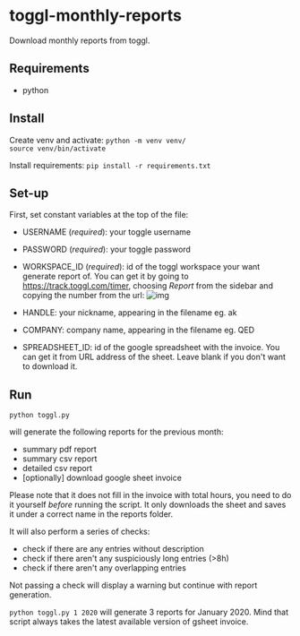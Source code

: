 # toggl-monthly-reports
Download monthly reports from toggl.

## Requirements
* python

## Install
Create venv and activate:
`python -m venv venv/`  
`source venv/bin/activate`

Install requirements:
`pip install -r requirements.txt`

## Set-up
First, set constant variables at the top of the file:
* USERNAME (_required_): your toggle username 
* PASSWORD (_required_): your toggle password
* WORKSPACE_ID (_required_): id of the toggl workspace your want generate report of. You can get it by going to https://track.toggl.com/timer, choosing _Report_ from the sidebar and copying the number from the url:
![img](docs/workspace_id.png)

* HANDLE: your nickname, appearing in the filename eg. ak
* COMPANY: company name, appearing in the filename eg. QED
* SPREADSHEET_ID: id of the google spreadsheet with the invoice. You can get it from URL address of the sheet. Leave blank if you don't want to download it.

## Run
`python toggl.py`

will generate the following reports for the previous month:
* summary pdf report
* summary csv report
* detailed csv report
* [optionally] download google sheet invoice

Please note that it does not fill in the invoice with total hours, you need to do
it yourself *before* running the script. It only downloads the sheet and saves it
under a correct name in the reports folder.

It will also perform a series of checks:
* check if there are any entries without description
* check if there aren't any suspiciously long entries (>8h)
* check if there aren't any overlapping entries  

Not passing a check will display a warning but continue with report generation. 

`python toggl.py 1 2020` will generate 3 reports for January 2020.
Mind that script always takes the latest available version of gsheet invoice.
